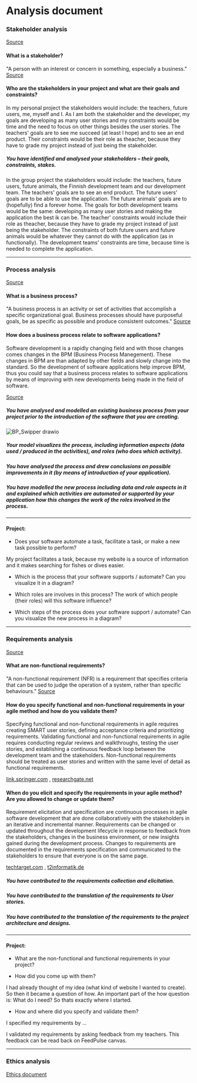 # Analysis document
### Stakeholder analysis
[Source](https://fhict.instructure.com/courses/13025/pages/stakeholder-analysis-who-has-a-stake-in-the-project-and-in-the-software?module_item_id=916361)
#### What is a stakeholder?
"A person with an interest or concern in something, especially a business." [Source](https://languages.oup.com/google-dictionary-en/)

#### Who are the stakeholders in your project and what are their goals and constraints?
In my personal project the stakeholders would include: the teachers, future users, me, myself and I.
As I am both the stakeholder and the developer, my goals are developing as many user stories and my constraints would be time and the need to focus on other things besides the user stories.
The teachers' goals are to see me succeed (at least I hope) and to see an end product.
Their constraints would be their role as theacher, because they have to grade my project instead of just being the stakeholder.

##### You have identified and analysed your stakeholders – their goals, constraints, stakes.
In the group project the stakeholders would include: the teachers, future users, future animals, the Finnish development team and our development team.
The teachers' goals are to see an end product. The future users' goals are to be able to use the application. The future animals' goals are to (hopefully) find a forever home. The goals for both development teams would be the same: developing as many user stories and making the application the best ik can be.
The teacher' constraints would include their role as theacher, because they have to grade my project instead of just being the stakeholder. The constraints of both future users and future animals would be whatever they cannot do with the application (as in functionally). The development teams' constraints are time, because time is needed to complete the application.

------------------------------------------------------------------------------------------------------------------------------------------------------------------
### Process analysis
[Source](https://fhict.instructure.com/courses/13025/pages/process-analysis-which-processes-are-supported-by-your-software?module_item_id=916362)
#### What is a business process?
"A business process is an activity or set of activities that accomplish a specific organizational goal. 
Business processes should have purposeful goals, be as specific as possible and produce consistent outcomes."
[Source](https://www.techtarget.com/searchcio/definition/business-process)

#### How does a business process relate to software applications?
Software development is a rapidly changing field and with those changes comes changes in the BPM (Business Process Manegement).
These changes in BPM are than adapted by other fields and slowly change into the standard. 
So the development of software applications help improve BPM, thus you could say that a business process relates to software applications by means of improving with new developments being made in the field of software. 

[Source](https://itchronicles.com/business-process-management/business-process-management-in-software-companies/)

##### You have analysed and modelled an existing business process from your project prior to the introduction of the software that you are creating. 
![BP_Swipper drawio](https://github.com/S3-Portfolio/General/assets/93527848/3c97ff07-f661-4ea6-8e8e-5fc526212896)

##### Your model visualizes the process, including information aspects (data used / produced in the activities), and roles (who does which activity).
##### You have analysed the process and drew conclusions on possible improvements in it (by means of introduction of your application).
##### You have modelled the new process including data and role aspects in it and explained which activities are automated or supported by your application how this changes the work of the roles involved in the process.
------------------------------------------------------------------------------------------------------------------------------------------------------------------
#### Project:
* Does your software automate a task, facilitate a task, or make a new task possible to perform?

My project facilitates a task, because my website is a source of information and it makes searching for fishes or dives easier.

* Which is the process that your software supports / automate? Can you visualize it in a diagram?

* Which roles are involves in this process? The work of which people (their roles) will this software influence?

* Which steps of the process does your software support / automate? Can you visualize the new process in a diagram?
------------------------------------------------------------------------------------------------------------------------------------------------------------------
### Requirements analysis
[Source](https://fhict.instructure.com/courses/13025/pages/requirements-analysis-what-do-you-have-to-make?module_item_id=916363)
#### What are non-functional requirements?

"A non-functional requirement (NFR) is a requirement that specifies criteria that can be used to judge the operation of a system, rather than specific behaviours."
[Source](https://en.wikipedia.org/wiki/Non-functional_requirement)

#### How do you specify functional and non-functional requirements in your agile method and how do you validate them?
Specifying functional and non-functional requirements in agile requires creating SMART user stories, defining acceptance criteria and prioritizing requirements. Validating functional and non-functional requirements in agile requires conducting regular reviews and walkthroughs, testing the user stories, and establishing a continuous feedback loop between the development team and the stakeholders. 
Non-functional requirements should be treated as user stories and written with the same level of detail as functional requirements.

[link.springer.com](https://link.springer.com/chapter/10.1007/978-3-030-67084-9_6) ,
[researchgate.net](https://www.researchgate.net/publication/353752219_Managing_non-functional_requirements_in_agile_software_development)

#### When do you elicit and specify the requirements in your agile method? Are you allowed to change or update them?
Requirement elicitation and specification are continuous processes in agile software development that are done collaboratively with the stakeholders in an iterative and incremental manner. Requirements can be changed or updated throughout the development lifecycle in response to feedback from the stakeholders, changes in the business environment, or new insights gained during the development process. Changes to requirements are documented in the requirements specification and communicated to the stakeholders to ensure that everyone is on the same page.

[techtarget.com](https://www.techtarget.com/searchsoftwarequality/tip/7-techniques-for-better-Agile-requirements-gathering) ,
[t2informatik.de](https://t2informatik.de/en/blog/requirements-specifications-in-an-agile-environment/)

##### You have contributed to the requirements collection and elicitation.

##### You have contributed to the translation of the requirements to User stories.

##### You have contributed to the translation of the requirements to the project architecture and designs.
------------------------------------------------------------------------------------------------------------------------------------------------------------------
#### Project:
* What are the non-functional and functional requirements in your project?

* How did you come up with them?

I had already thought of my idea (what kind of website I wanted to create). So then it became a question of how. An important part of the how question is: What do I need? So thats exactly where I started.

* How and where did you specify and validate them?

I specified my requirements by ...

I validated my requirements by asking feedback from my teachers. This feedback can be read back on FeedPulse canvas. 

------------------------------------------------------------------------------------------------------------------------------------------------------------------
### Ethics analysis
[Ethics document](https://github.com/S3-Portfolio/General/blob/ff59881171e8ffb3f35be817bea1122dc8eff051/CulturalDifferencesEthics.md)

